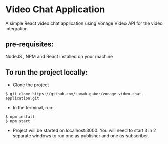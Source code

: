 # Video Chat Application
A simple React video chat application using Vonage Video API for the video integration  

## pre-requisites: 
NodeJS , NPM and React installed on your machine

## To run the project locally: 
* Clone the project
```
$ git clone https://github.com/samah-gaber/vonage-video-chat-application.git
```
* In the terminal, run: 
```
$ npm install
$ npm start
```
* Project will be started on localhost:3000. You will need to start it in 2 separate windows to run one as publisher and one as subscriber.
